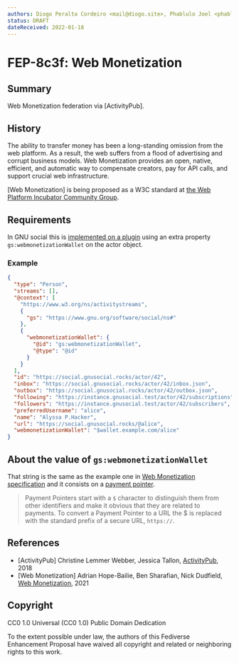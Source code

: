 ```yaml
---
authors: Diogo Peralta Cordeiro <mail@diogo.site>, Phablulo Joel <phablulo@gmail.com>
status: DRAFT
dateReceived: 2022-01-18
---
```

# FEP-8c3f: Web Monetization


## Summary

Web Monetization federation via [ActivityPub].


## History

The ability to transfer money has been a long-standing omission from the web platform. As a result, the web suffers from a flood of advertising and corrupt business models. Web Monetization provides an open, native, efficient, and automatic way to compensate creators, pay for API calls, and support crucial web infrastructure.

[Web Monetization] is being proposed as a W3C standard at [the Web Platform Incubator Community Group](https://discourse.wicg.io/t/proposal-web-monetization-a-new-revenue-model-for-the-web/3785).


## Requirements

In GNU social this is [implemented on a plugin](https://code.undefinedhackers.net/GNUsocial/gnu-social/src/branch/v3/plugins/WebMonetization/WebMonetization.php#L243) using an extra property `gs:webmonetizationWallet` on the actor object.


### Example

```json
{
  "type": "Person",
  "streams": [],
  "@context": [
    "https://www.w3.org/ns/activitystreams",
    {
      "gs": "https://www.gnu.org/software/social/ns#"
    },
    {
      "webmonetizationWallet": {
        "@id": "gs:webmonetizationWallet",
        "@type": "@id"
      }
    }
  ],
  "id": "https://social.gnusocial.rocks/actor/42",
  "inbox": "https://social.gnusocial.rocks/actor/42/inbox.json",
  "outbox": "https://social.gnusocial.rocks/actor/42/outbox.json",
  "following": "https://instance.gnusocial.test/actor/42/subscriptions",
  "followers": "https://instance.gnusocial.test/actor/42/subscribers",
  "preferredUsername": "alice",
  "name": "Alyssa P.Hacker",
  "url": "https://social.gnusocial.rocks/@alice",
  "webmonetizationWallet": "$wallet.example.com/alice"
}
```

## About the value of `gs:webmonetizationWallet`

That string is the same as the example one in [Web Monetization specification](https://webmonetization.org/specification.html#web-monetization-meta-tag)
and it consists on a [payment pointer](https://paymentpointers.org/#syntax/).

> Payment Pointers start with a `$` character to distinguish them from other identifiers and make it obvious that they are related to payments. To convert a Payment Pointer to a URL the $ is replaced with the standard prefix of a secure URL, `https://`.


## References

- [ActivityPub] Christine Lemmer Webber, Jessica Tallon, [ActivityPub](https://www.w3.org/TR/activitypub/), 2018
- [Web Monetization] Adrian Hope-Bailie, Ben Sharafian, Nick Dudfield, [Web Monetization](https://webmonetization.org/), 2021


## Copyright

CC0 1.0 Universal (CC0 1.0) Public Domain Dedication

To the extent possible under law, the authors of this Fediverse Enhancement Proposal have waived all copyright and related or neighboring rights to this work.
